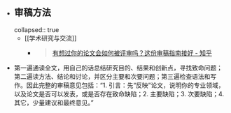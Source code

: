 - ## 审稿方法
  collapsed:: true
	- [[学术研究与交流]]
		- >[有想过你的论文会如何被评审吗？这份审稿指南接好 - 知乎](https://zhuanlan.zhihu.com/p/55376471)
- 第一遍通读全文，用自己的话总结研究目的、结果和创新点，寻找致命问题；第二遍读方法、结论和讨论，并区分主要和次要问题；第三遍检查语法和写作。因此完整的审稿意见包括：“1. 引言：先“反映”论文，说明你的专业领域，以及论文是否可以发表，或是否存在致命缺陷；2. 主要缺陷；3. 次要缺陷；4. 其它，少量建议和最终意见。”